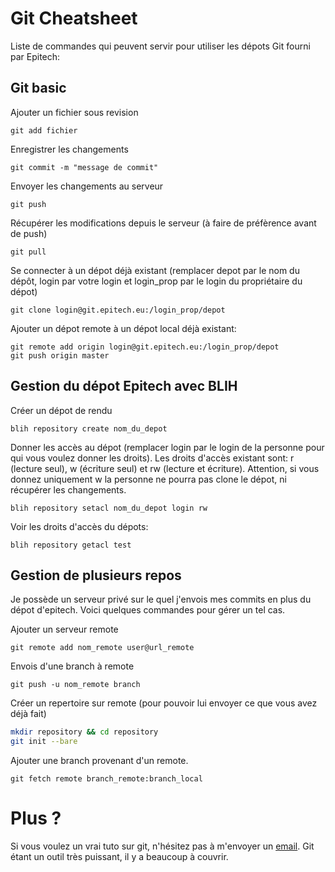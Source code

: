 # Git Cheatsheet

Liste de commandes qui peuvent servir pour utiliser les dépots Git fourni par Epitech:

## Git basic

Ajouter un fichier sous revision

```git
git add fichier
```

Enregistrer les changements

```git
git commit -m "message de commit"
```

Envoyer les changements au serveur

```git
git push
```

Récupérer les modifications depuis le serveur (à faire de préfèrence avant de push)

```git
git pull
```

Se connecter à un dépot déjà existant (remplacer depot par le nom du dépôt, login par votre login et login_prop par le login du propriétaire du dépot)

```git
git clone login@git.epitech.eu:/login_prop/depot
```

Ajouter un dépot remote à un dépot local déjà existant:

```git
git remote add origin login@git.epitech.eu:/login_prop/depot
git push origin master
```

## Gestion du dépot Epitech avec BLIH

Créer un dépot de rendu

```blih
blih repository create nom_du_depot
```

Donner les accès au dépot (remplacer login par le login de la personne pour qui vous voulez donner les droits).
Les droits d'accès existant sont: r (lecture seul), w (écriture seul) et rw (lecture et écriture).
Attention, si vous donnez uniquement w la personne ne pourra pas clone le dépot, ni récupérer les changements.

```blih
blih repository setacl nom_du_depot login rw
```

Voir les droits d'accès du dépots:

```blih
blih repository getacl test
```

## Gestion de plusieurs repos

Je possède un serveur privé sur le quel j'envois mes commits en plus du dépot d'epitech.
Voici quelques commandes pour gérer un tel cas.

Ajouter un serveur remote
```git
git remote add nom_remote user@url_remote
```

Envois d'une branch à remote
```git
git push -u nom_remote branch
```

Créer un repertoire sur remote (pour pouvoir lui envoyer ce que vous avez déjà fait)
```bash
mkdir repository && cd repository
git init --bare
```
Ajouter une branch provenant d'un remote.

```git
git fetch remote branch_remote:branch_local
```

# Plus ?

Si vous voulez un vrai tuto sur git, n'hésitez pas à m'envoyer un [email](mailto:xavier.devilliers@epitech.eu). Git étant un outil très puissant, il y a beaucoup à couvrir.
